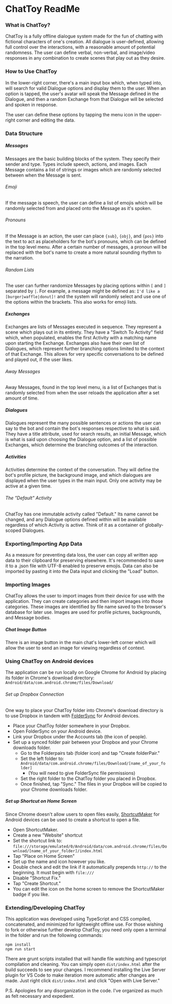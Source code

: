 # ChatToy ReadMe

### What is ChatToy?
ChatToy is a fully offline dialogue system made for the fun of chatting with fictional characters of one's creation. All dialogue is user-defined, allowing full control over the interactions, with a reasonable amount of potential randomness.
The user can define verbal, non-verbal, and image/video responses in any combination to create scenes that play out as they desire.

### How to Use ChatToy
In the lower-right corner, there's a main input box which, when typed into, will search for valid Dialogue options and display them to the user. When an option is tapped, the user's avatar will speak the Message defined in the Dialogue, and then a random Exchange from that Dialogue will be selected and spoken in response.

The user can define these options by tapping the menu icon in the upper-right corner and editing the data.
### Data Structure
##### Messages
Messages are the basic building blocks of the system. They specify their sender and type. Types include speech, actions, and images. Each Message contains a list of strings or images which are randomly selected between when the Message is sent. 
###### Emoji
If the message is speech, the user can define a list of emojis which will be randomly selected from and placed onto the Message as it's spoken.
###### Pronouns
If the Message is an action, the user can place `{sub}`, `{obj}`, and `{pos}` into the text to act as placeholders for the bot's pronouns, which can be defined in the top level menu. After a certain number of messages, a pronoun will be replaced with the bot's name to create a more natural sounding rhythm to the narration.
###### Random Lists
The user can further randomize Messages by placing options within `[` and `]` separated by `|`. For example, a message might be defined as: `I'd like a [burger|waffle|donut]!` and the system will randomly select and use one of the options within the brackets. This also works for emoji lists.
##### Exchanges
Exchanges are lists of Messages executed in sequence. They represent a scene which plays out in its entirety. They have a "Switch To Activity" field which, when populated, enables the first Activity with a matching name upon starting the Exchange. Exchanges also have their own list of Dialogues, which represent further branching options limited to the context of that Exchange. This allows for very specific conversations to be defined and played out, if the user likes.
###### Away Messages
Away Messages, found in the top level menu, is a list of Exchanges that is randomly selected from when the user reloads the application after a set amount of time.
##### Dialogues
Dialogues represent the many possible sentences or actions the user can say to the bot and contain the bot's responses respective to what is said. They have a title attribute, used for search results, an initial Message, which is what is said upon choosing the Dialogue option, and a list of possible Exchanges, which determine the branching outcomes of the interaction.
##### Activities
Activities determine the context of the conversation. They will define the bot's profile picture, the background image, and which dialogues are displayed when the user types in the main input. Only one activity may be active at a given time.
###### The "Default" Activity
ChatToy has one immutable activity called "Default." Its name cannot be changed, and any Dialogue options defined within will be available regardless of which Activity is active. Think of it as a container of globally-scoped Dialogues.

### Exporting/Importing App Data
As a measure for preventing data loss, the user can copy all written app data to their clipboard for preserving elsewhere. It's recommended to save it to a .json file with UTF-8 enabled to preserve emojis. Data can also be imported by pasting it into the Data input and clicking the "Load" button.
### Importing Images
ChatToy allows the user to import images from their device for use with the application. They can create categories and then import images into those categories. These images are identified by file name saved to the browser's database for later use. Images are used for profile pictures, backgrounds, and Message bodies.
##### Chat Image Button
There is an image button in the main chat's lower-left corner which will allow the user to send an image for viewing regardless of context.
### Using ChatToy on Android devices
The application can be run locally on Google Chrome for Android by placing its folder in Chrome's download directory: `Android/data/com.android.chrome/files/Download/`
###### Set up Dropbox Connection
One way to place your ChatToy folder into Chrome's download directory is to use Dropbox in tandem with [FolderSync](https://play.google.com/store/apps/details?id=dk.tacit.android.foldersync.lite&hl=en_US&gl=US) for Android devices.
* Place your ChatToy folder somewhere in your Dropbox.
* Open FolderSync on your Android device.
* Link your Dropbox under the Accounts tab (the icon of people).
* Set up a synced folder pair between your Dropbox and your Chrome downloads folder.
	* Go to the Folderpairs tab (folder icon) and tap "Create folderPair." 
	* Set the left folder to: `Android/data/com.android.chrome/files/Download/[name_of_your_folder]` 
		* (You will need to give FolderSync file permissions)
	* Set the right folder to the ChatToy folder you placed in Dropbox.
	* Once finished, tap "Sync." The files in your Dropbox will be copied to your Chrome downloads folder.
##### Set up Shortcut on Home Screen
Since Chrome doesn't allow users to open files easily, [ShortcutMaker](https://play.google.com/store/apps/details?id=rk.android.app.shortcutmaker&hl=en_IE) for Android devices can be used to create a shortcut to open a file.
* Open ShortcutMaker.
* Create a new "Website" shortcut
* Set the shortcut link to: `file:///storage/emulated/0/Android/data/com.android.chrome/files/Download/[name_of_your_folder]/index.html`
* Tap "Place on Home Screen"
* Set up the name and icon however you like.
* Double check and edit the link if it automatically prepends `http://` to the beginning. It must begin with `file:///`
* Disable "Shortcut Fix."
* Tap "Create Shortcut."
* You can edit the icon on the home screen to remove the ShortcutMaker badge if you like.

### Extending/Developing ChatToy
This application was developed using TypeScript and CSS compiled, concatenated, and minimized for lightweight offline use. For those wishing to fork or otherwise further develop ChatToy, you need only open a terminal in the folder and run the following commands:
```
npm install
npm run start
```
There are grunt scripts installed that will handle file watching and typescript compilation and cleaning. You can simply open `dist/index.html` after the build succeeds to see your changes. I recommend installing the Live Server plugin for VS Code to make iteration more automatic after changes are made. Just right click `dist/index.html` and click "Open with Live Server."

P.S. Apologies for any disorganization in the code. I've organized as much as felt necessary and expedient.